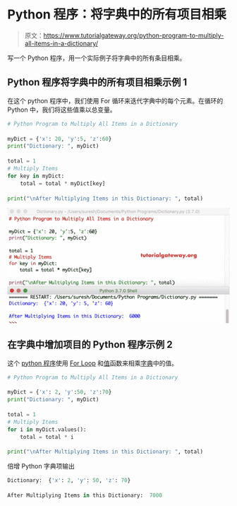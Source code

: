 # Python 程序：将字典中的所有项目相乘

> 原文：<https://www.tutorialgateway.org/python-program-to-multiply-all-items-in-a-dictionary/>

写一个 Python 程序，用一个实际例子将字典中的所有条目相乘。

## Python 程序将字典中的所有项目相乘示例 1

在这个 python 程序中，我们使用 For 循环来迭代字典中的每个元素。在循环的 Python 中，我们将这些值乘以总变量。

```py
# Python Program to Multiply All Items in a Dictionary

myDict = {'x': 20, 'y':5, 'z':60}
print("Dictionary: ", myDict)

total = 1
# Multiply Items
for key in myDict:
    total = total * myDict[key]

print("\nAfter Multiplying Items in this Dictionary: ", total)
```

![Python Program to Multiply All Items in a Dictionary 1](img/c8ee43dd55b1e0ceba646a49e8c0b8c4.png)

## 在字典中增加项目的 Python 程序示例 2

这个 [python 程序](https://www.tutorialgateway.org/python-programming-examples/)使用 [For Loop](https://www.tutorialgateway.org/python-for-loop/) 和[值](https://www.tutorialgateway.org/python-dictionary-values/)函数来相乘[字典](https://www.tutorialgateway.org/python-dictionary/)中的值。

```py
# Python Program to Multiply All Items in a Dictionary

myDict = {'x': 2, 'y':50, 'z':70}
print("Dictionary: ", myDict)

total = 1
# Multiply Items
for i in myDict.values():
    total = total * i

print("\nAfter Multiplying Items in this Dictionary: ", total)
```

倍增 Python 字典项输出

```py
Dictionary:  {'x': 2, 'y': 50, 'z': 70}

After Multiplying Items in this Dictionary:  7000
```
